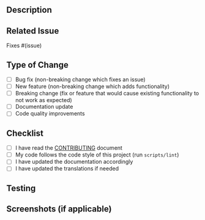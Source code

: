 ## Description

<!-- Describe your changes in detail -->

## Related Issue

<!-- If this PR fixes an issue, please link to the issue here -->

Fixes #(issue)

## Type of Change

<!-- Please delete options that are not relevant -->

- [ ] Bug fix (non-breaking change which fixes an issue)
- [ ] New feature (non-breaking change which adds functionality)
- [ ] Breaking change (fix or feature that would cause existing functionality to not work as expected)
- [ ] Documentation update
- [ ] Code quality improvements

## Checklist

- [ ] I have read the [CONTRIBUTING](../CONTRIBUTING.md) document
- [ ] My code follows the code style of this project (run `scripts/lint`)
- [ ] I have updated the documentation accordingly
- [ ] I have updated the translations if needed

## Testing

<!-- Please describe how you tested your changes -->

## Screenshots (if applicable)

<!-- Add screenshots to help explain your changes -->
